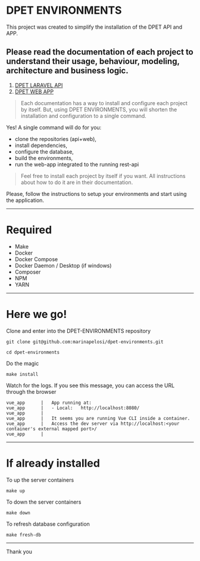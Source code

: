 # DPET ENVIRONMENTS

This project was created to simplify the installation of the DPET API and APP.

## Please read the documentation of each project to understand their usage, behaviour, modeling, architecture and business logic.

1. [DPET LARAVEL API](https://github.com/marinapelosi/dpet-laravel-api)
2. [DPET WEB APP](https://github.com/marinapelosi/dpet-web-app)

> Each documentation has a way to install and configure each project by itself.
> But, using DPET ENVIRONMENTS, you will shorten the installation and configuration to a single command.

Yes! A single command will do for you:

 - clone the repositories (api+web), 
 - install dependencies, 
 - configure the database, 
 - build the environments,
 - run the web-app integrated to the running rest-api

> Feel free to install each project by itself if you want. All instructions about how to do it are in their documentation.

Please, follow the instructions to setup your environments and start using the application.

-----

# Required 

- Make
- Docker
- Docker Compose
- Docker Daemon / Desktop (if windows)
- Composer
- NPM
- YARN

-----
# Here we go!

Clone and enter into the DPET-ENVIRONMENTS repository
```
git clone git@github.com:marinapelosi/dpet-environments.git
```

```
cd dpet-environments
```

Do the magic
```
make install
```

Watch for the logs. If you see this message, you can access the URL through the browser

```
vue_app      |   App running at:
vue_app      |   - Local:   http://localhost:8080/
vue_app      |
vue_app      |   It seems you are running Vue CLI inside a container.
vue_app      |   Access the dev server via http://localhost:<your container's external mapped port>/
vue_app      |
```

-----

# If already installed

To up the server containers

```
make up
```

To down the server containers
```
make down
```

To refresh database configuration
```
make fresh-db
```

-----

Thank you